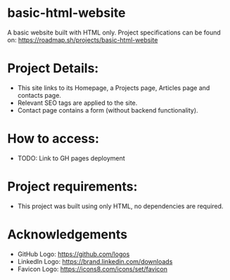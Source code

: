 # basic-html-website
A basic website built with HTML only.
Project specifications can be found on: https://roadmap.sh/projects/basic-html-website

# Project Details:
- This site links to its Homepage, a Projects page, Articles page and contacts page.
- Relevant SEO tags are applied to the site.
- Contact page contains a form (without backend functionality).

# How to access:
- TODO: Link to GH pages deployment

# Project requirements:
- This project was built using only HTML, no dependencies are required.

# Acknowledgements
- GitHub Logo: https://github.com/logos
- LinkedIn Logo: https://brand.linkedin.com/downloads
- Favicon Logo: https://icons8.com/icons/set/favicon 